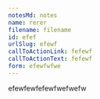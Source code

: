 ```yaml
---
notesMd: notes
name: rerer
filename: filename
id: efef
urlSlug: efewf
callToActionLink: fefewf
callToActionText: fefewf
form: efewfwfwe
---
```

efewfewfefewfwefwefw